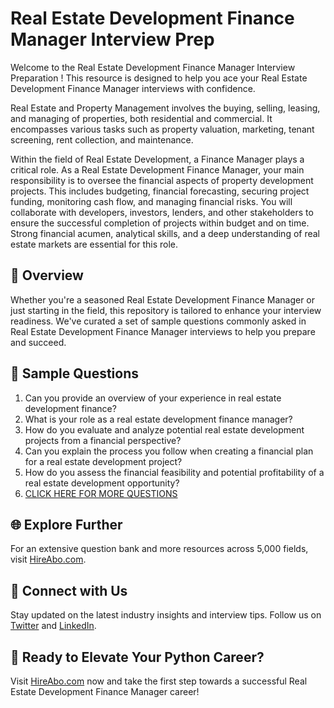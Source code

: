 # Real Estate Development Finance Manager Interview Prep

Welcome to the Real Estate Development Finance Manager Interview Preparation ! This resource is designed to help you ace your Real Estate Development Finance Manager interviews with confidence.

Real Estate and Property Management involves the buying, selling, leasing, and managing of properties, both residential and commercial. It encompasses various tasks such as property valuation, marketing, tenant screening, rent collection, and maintenance. 

Within the field of Real Estate Development, a Finance Manager plays a critical role. As a Real Estate Development Finance Manager, your main responsibility is to oversee the financial aspects of property development projects. This includes budgeting, financial forecasting, securing project funding, monitoring cash flow, and managing financial risks. You will collaborate with developers, investors, lenders, and other stakeholders to ensure the successful completion of projects within budget and on time. Strong financial acumen, analytical skills, and a deep understanding of real estate markets are essential for this role.

## 🚀 Overview

Whether you're a seasoned Real Estate Development Finance Manager or just starting in the field, this repository is tailored to enhance your interview readiness. We've curated a set of sample questions commonly asked in Real Estate Development Finance Manager interviews to help you prepare and succeed.

## 📝 Sample Questions

1. Can you provide an overview of your experience in real estate development finance?
2. What is your role as a real estate development finance manager?
3. How do you evaluate and analyze potential real estate development projects from a financial perspective?
4. Can you explain the process you follow when creating a financial plan for a real estate development project?
5. How do you assess the financial feasibility and potential profitability of a real estate development opportunity?
6. [CLICK HERE FOR MORE QUESTIONS](https://hireabo.com/job/21_3_16/Real%20Estate%20Development%20Finance%20Manager)

## 🌐 Explore Further

For an extensive question bank and more resources across 5,000 fields, visit [HireAbo.com](https://www.hireabo.com).

## 📱 Connect with Us

Stay updated on the latest industry insights and interview tips. Follow us on [Twitter](https://twitter.com/hireabo) and [LinkedIn](https://www.linkedin.com/in/hire-abo-3609972a8/).

## 🚀 Ready to Elevate Your Python Career?

Visit [HireAbo.com](https://www.hireabo.com) now and take the first step towards a successful Real Estate Development Finance Manager career!